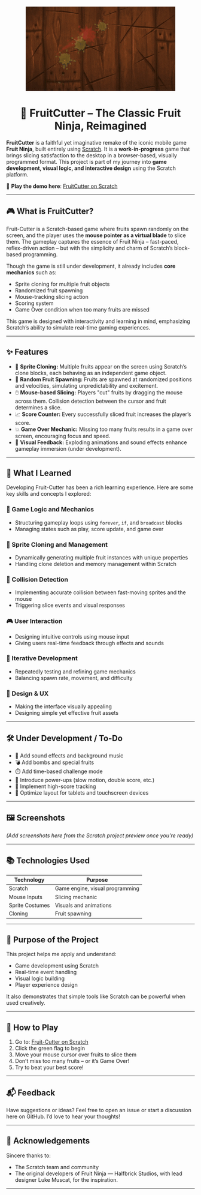 <p align="center">
  <img src="fn.gif" alt="FruitCutter Gameplay">
</p>

<h1 align="center">🍉 FruitCutter – The Classic Fruit Ninja, Reimagined</h1>

**FruitCutter** is a faithful yet imaginative remake of the iconic mobile game **Fruit Ninja**, built entirely using [Scratch](https://scratch.mit.edu). It is a **work-in-progress** game that brings slicing satisfaction to the desktop in a browser-based, visually programmed format. This project is part of my journey into **game development, visual logic, and interactive design** using the Scratch platform.

🔗 **Play the demo here**: [FruitCutter on Scratch](https://scratch.mit.edu/projects/1197626235)


---

## 🎮 What is FruitCutter?

Fruit-Cutter is a Scratch-based game where fruits spawn randomly on the screen, and the player uses the **mouse pointer as a virtual blade** to slice them. The gameplay captures the essence of Fruit Ninja – fast-paced, reflex-driven action – but with the simplicity and charm of Scratch’s block-based programming.

Though the game is still under development, it already includes **core mechanics** such as:

- Sprite cloning for multiple fruit objects  
- Randomized fruit spawning  
- Mouse-tracking slicing action  
- Scoring system  
- Game Over condition when too many fruits are missed

This game is designed with interactivity and learning in mind, emphasizing Scratch’s ability to simulate real-time gaming experiences.

---

## ✨ Features

- 🥭 **Sprite Cloning:** Multiple fruits appear on the screen using Scratch’s clone blocks, each behaving as an independent game object.
- 🍌 **Random Fruit Spawning:** Fruits are spawned at randomized positions and velocities, simulating unpredictability and excitement.
- 🖱️ **Mouse-based Slicing:** Players "cut" fruits by dragging the mouse across them. Collision detection between the cursor and fruit determines a slice.
- 📈 **Score Counter:** Every successfully sliced fruit increases the player’s score.
- 💥 **Game Over Mechanic:** Missing too many fruits results in a game over screen, encouraging focus and speed.
- 🎨 **Visual Feedback:** Exploding animations and sound effects enhance gameplay immersion (under development).

---

## 🧠 What I Learned

Developing Fruit-Cutter has been a rich learning experience. Here are some key skills and concepts I explored:

### 🔄 Game Logic and Mechanics
- Structuring gameplay loops using `forever`, `if`, and `broadcast` blocks
- Managing states such as play, score update, and game over

### 👾 Sprite Cloning and Management
- Dynamically generating multiple fruit instances with unique properties
- Handling clone deletion and memory management within Scratch

### 🎯 Collision Detection
- Implementing accurate collision between fast-moving sprites and the mouse
- Triggering slice events and visual responses

### 🎮 User Interaction
- Designing intuitive controls using mouse input
- Giving users real-time feedback through effects and sounds

### 🧪 Iterative Development
- Repeatedly testing and refining game mechanics
- Balancing spawn rate, movement, and difficulty

### 🎨 Design & UX
- Making the interface visually appealing
- Designing simple yet effective fruit assets

---

## 🛠️ Under Development / To-Do

- 🎵 Add sound effects and background music
- 💣 Add bombs and special fruits
- ⏱️ Add time-based challenge mode
- 🌟 Introduce power-ups (slow motion, double score, etc.)
- 💾 Implement high-score tracking
- 📱 Optimize layout for tablets and touchscreen devices

---

## 🖼️ Screenshots

*(Add screenshots here from the Scratch project preview once you're ready)*

---

## 📚 Technologies Used

| Technology | Purpose |
|------------|---------|
| Scratch    | Game engine, visual programming |
| Mouse Inputs | Slicing mechanic |
| Sprite Costumes | Visuals and animations |
| Cloning | Fruit spawning |

---

## 🎯 Purpose of the Project

This project helps me apply and understand:

- Game development using Scratch
- Real-time event handling
- Visual logic building
- Player experience design

It also demonstrates that simple tools like Scratch can be powerful when used creatively.

---

## 🚀 How to Play

1. Go to: [Fruit-Cutter on Scratch](https://scratch.mit.edu/projects/1197626235)
2. Click the green flag to begin
3. Move your mouse cursor over fruits to slice them
4. Don’t miss too many fruits – or it’s Game Over!
5. Try to beat your best score!

---

## 📬 Feedback

Have suggestions or ideas? Feel free to open an issue or start a discussion here on GitHub. I’d love to hear your thoughts!

---

## 🙌 Acknowledgements

Sincere thanks to:
- The Scratch team and community
- The original developers of Fruit Ninja — Halfbrick Studios, with lead designer Luke Muscat, for the inspiration.

---
